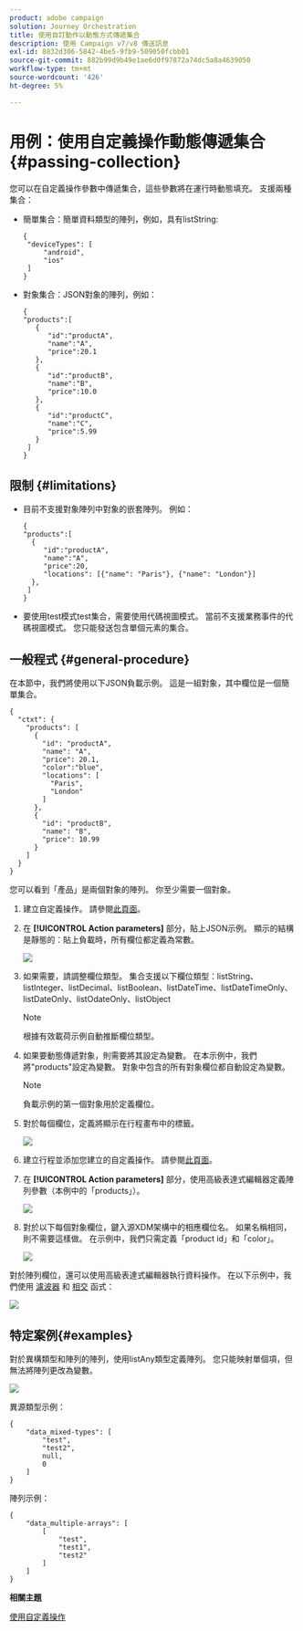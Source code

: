 ```yaml
---
product: adobe campaign
solution: Journey Orchestration
title: 使用自訂動作以動態方式傳遞集合
description: 使用 Campaign v7/v8 傳送訊息
exl-id: 8832d306-5842-4be5-9fb9-509050fcbb01
source-git-commit: 882b99d9b49e1ae6d0f97872a74dc5a8a4639050
workflow-type: tm+mt
source-wordcount: '426'
ht-degree: 5%

---
```



# 用例：使用自定義操作動態傳遞集合{#passing-collection}

您可以在自定義操作參數中傳遞集合，這些參數將在運行時動態填充。 支援兩種集合：

* 簡單集合：簡單資料類型的陣列，例如，具有listString:

   ```
   {
    "deviceTypes": [
        "android",
        "ios"
    ]
   }
   ```

* 對象集合：JSON對象的陣列，例如：

   ```
   {
   "products":[
      {
         "id":"productA",
         "name":"A",
         "price":20.1
      },
      {
         "id":"productB",
         "name":"B",
         "price":10.0
      },
      {
         "id":"productC",
         "name":"C",
         "price":5.99
      }
    ]
   }
   ```

## 限制 {#limitations}

* 目前不支援對象陣列中對象的嵌套陣列。 例如：

   ```
   {
   "products":[
     {
        "id":"productA",
        "name":"A",
        "price":20,
        "locations": [{"name": "Paris"}, {"name": "London"}]
     },
    ]
   }
   ```
* 要使用test模式test集合，需要使用代碼視圖模式。 當前不支援業務事件的代碼視圖模式。 您只能發送包含單個元素的集合。

## 一般程式 {#general-procedure}

在本節中，我們將使用以下JSON負載示例。 這是一組對象，其中欄位是一個簡單集合。

```
{
  "ctxt": {
    "products": [
      {
        "id": "productA",
        "name": "A",
        "price": 20.1,
        "color":"blue",
        "locations": [
          "Paris",
          "London"
        ]
      },
      {
        "id": "productB",
        "name": "B",
        "price": 10.99
      }
    ]
  }
}
```

您可以看到「產品」是兩個對象的陣列。 你至少需要一個對象。

1. 建立自定義操作。 請參閱[此頁面](../action/about-custom-action-configuration.md)。

1. 在 **[!UICONTROL Action parameters]** 部分，貼上JSON示例。 顯示的結構是靜態的：貼上負載時，所有欄位都定義為常數。

   ![](assets/uc-collection-1.png)

1. 如果需要，請調整欄位類型。 集合支援以下欄位類型：listString、listInteger、listDecimal、listBoolean、listDateTime、listDateTimeOnly、listDateOnly、listOdateOnly、listObject

   >[!NOTE]
   >
   >根據有效載荷示例自動推斷欄位類型。

1. 如果要動態傳遞對象，則需要將其設定為變數。 在本示例中，我們將&quot;products&quot;設定為變數。 對象中包含的所有對象欄位都自動設定為變數。

   >[!NOTE]
   >
   >負載示例的第一個對象用於定義欄位。

1. 對於每個欄位，定義將顯示在行程畫布中的標籤。

   ![](assets/uc-collection-2.png)

1. 建立行程並添加您建立的自定義操作。 請參閱[此頁面](../building-journeys/using-custom-actions.md)。

1. 在 **[!UICONTROL Action parameters]** 部分，使用高級表達式編輯器定義陣列參數（本例中的「products」）。

   ![](assets/uc-collection-3.png)

1. 對於以下每個對象欄位，鍵入源XDM架構中的相應欄位名。 如果名稱相同，則不需要這樣做。 在示例中，我們只需定義「product id」和「color」。

   ![](assets/uc-collection-4.png)

對於陣列欄位，還可以使用高級表達式編輯器執行資料操作。 在以下示例中，我們使用 [濾波器](functions/functionfilter.md) 和 [相交](functions/functionintersect.md) 函式：

![](assets/uc-collection-5.png)

## 特定案例{#examples}

對於異構類型和陣列的陣列，使用listAny類型定義陣列。 您只能映射單個項，但無法將陣列更改為變數。

![](assets/uc-collection-heterogeneous.png)

異源類型示例：

```
{
    "data_mixed-types": [
        "test",
        "test2",
        null,
        0
    ]
}
```

陣列示例：

```
{
    "data_multiple-arrays": [
        [
            "test",
            "test1",
            "test2"
        ]
    ]
}
```

**相關主題**

[使用自定義操作](../building-journeys/using-custom-actions.md)
